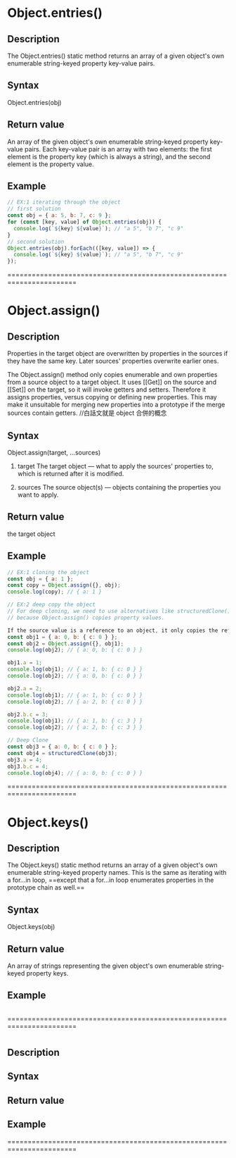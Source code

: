 # Object.entries()

## Description

The Object.entries() static method returns an array of a given object's
own enumerable string-keyed property key-value pairs.

## Syntax

Object.entries(obj)

## Return value

An array of the given object's own enumerable string-keyed property key-value pairs.
Each key-value pair is an array with two elements:
the first element is the property key (which is always a string),
and the second element is the property value.

## Example

```js
// EX:1 iterating through the object
// first solution
const obj = { a: 5, b: 7, c: 9 };
for (const [key, value] of Object.entries(obj)) {
  console.log(`${key} ${value}`); // "a 5", "b 7", "c 9"
}
// second solution
Object.entries(obj).forEach(([key, value]) => {
  console.log(`${key} ${value}`); // "a 5", "b 7", "c 9"
});
```

=======================================================================

# Object.assign()

## Description

Properties in the target object are overwritten by properties in the sources if they have the same key.
Later sources' properties overwrite earlier ones.

The Object.assign() method only copies enumerable and own properties from a source object to a target object.
It uses [[Get]] on the source and [[Set]] on the target, so it will invoke getters and setters.
Therefore it assigns properties, versus copying or defining new properties.
This may make it unsuitable for merging new properties into a prototype if the merge sources contain getters.
//白話文就是 object 合併的概念

## Syntax

Object.assign(target, ...sources)

1. target
   The target object — what to apply the sources' properties to, which is returned after it is modified.

2. sources
   The source object(s) — objects containing the properties you want to apply.

## Return value

the target object

## Example

```js
// EX:1 cloning the object
const obj = { a: 1 };
const copy = Object.assign({}, obj);
console.log(copy); // { a: 1 }

// EX:2 deep copy the object
// For deep cloning, we need to use alternatives like structuredClone(),
// because Object.assign() copies property values.

If the source value is a reference to an object, it only copies the reference value.
const obj1 = { a: 0, b: { c: 0 } };
const obj2 = Object.assign({}, obj1);
console.log(obj2); // { a: 0, b: { c: 0 } }

obj1.a = 1;
console.log(obj1); // { a: 1, b: { c: 0 } }
console.log(obj2); // { a: 0, b: { c: 0 } }

obj2.a = 2;
console.log(obj1); // { a: 1, b: { c: 0 } }
console.log(obj2); // { a: 2, b: { c: 0 } }

obj2.b.c = 3;
console.log(obj1); // { a: 1, b: { c: 3 } }
console.log(obj2); // { a: 2, b: { c: 3 } }

// Deep Clone
const obj3 = { a: 0, b: { c: 0 } };
const obj4 = structuredClone(obj3);
obj3.a = 4;
obj3.b.c = 4;
console.log(obj4); // { a: 0, b: { c: 0 } }
```

=======================================================================

# Object.keys()

## Description

The Object.keys() static method returns an array of a given object's own enumerable string-keyed property names.
This is the same as iterating with a for...in loop,
==except that a for...in loop enumerates properties in the prototype chain as well.==

## Syntax

Object.keys(obj)

## Return value

An array of strings representing the given object's own enumerable string-keyed property keys.

## Example

```js

```

=======================================================================

#

## Description

## Syntax

## Return value

## Example

=======================================================================
